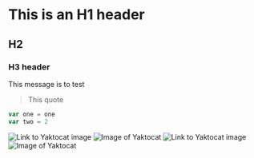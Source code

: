 # This is an H1 header
## H2
### H3 header

This message is to test
> This quote

```javascript
var one = one
var two = 2
```

![Link to Yaktocat image](https://octodex.github.com/images/yaktocat.png)
![Image of Yaktocat](https://octodex.github.com/images/yaktocat.png)
![Link to Yaktocat image](https://octodex.github.com/images/yaktocat.png)
![Image of Yaktocat](https://octodex.github.com/images/yaktocat.png)

